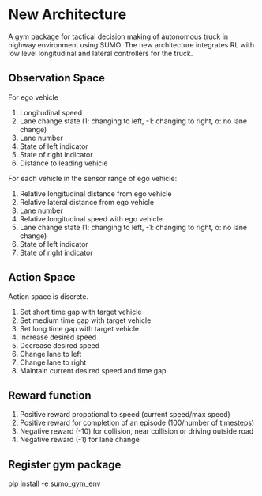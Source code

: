 # New Architecture
A gym package for tactical decision making of autonomous truck in highway environment using SUMO. The new architecture integrates RL with low level longitudinal and lateral controllers for the truck.

## Observation Space
For ego vehicle
1. Longitudinal speed
2. Lane change state (1: changing to left, -1: changing to right, o: no lane change)
3. Lane number
4. State of left indicator
5. State of right indicator
6. Distance to leading vehicle

For each vehicle in the sensor range of ego vehicle:
1. Relative longitudinal distance from ego vehicle
2. Relative lateral distance from ego vehicle
3. Lane number
4. Relative longitudinal speed with ego vehicle
5. Lane change state (1: changing to left, -1: changing to right, o: no lane change)
6. State of left indicator
7. State of right indicator

## Action Space
Action space is discrete.     

1. Set short time gap with target vehicle 
2. Set medium time gap with target vehicle
3. Set long time gap with target vehicle
4. Increase desired speed
5. Decrease desired speed
6. Change lane to left
7. Change lane to right
8. Maintain current desired speed and time gap
 
## Reward function
1. Positive reward propotional to speed (current speed/max speed)
2. Positive reward for completion of an episode (100/number of timesteps)
3. Negative reward (-10) for collision, near collision or driving outside road
4. Negative reward (-1) for lane change

## Register gym package
pip install -e sumo_gym_env

